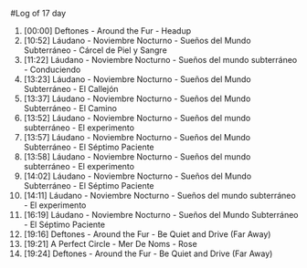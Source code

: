 #Log of 17 day

1. [00:00] Deftones - Around the Fur - Headup
1. [10:52] Láudano - Noviembre Nocturno - Sueños del Mundo Subterráneo - Cárcel de Piel y Sangre
1. [11:22] Láudano - Noviembre Nocturno - Sueños del mundo subterráneo - Conduciendo
1. [13:23] Láudano - Noviembre Nocturno - Sueños del Mundo Subterráneo - El Callejón
1. [13:37] Láudano - Noviembre Nocturno - Sueños del Mundo Subterráneo - El Camino
1. [13:52] Láudano - Noviembre Nocturno - Sueños del mundo subterráneo - El experimento
1. [13:57] Láudano - Noviembre Nocturno - Sueños del Mundo Subterráneo - El Séptimo Paciente
1. [13:58] Láudano - Noviembre Nocturno - Sueños del mundo subterráneo - El experimento
1. [14:02] Láudano - Noviembre Nocturno - Sueños del Mundo Subterráneo - El Séptimo Paciente
1. [14:11] Láudano - Noviembre Nocturno - Sueños del mundo subterráneo - El experimento
1. [16:19] Láudano - Noviembre Nocturno - Sueños del Mundo Subterráneo - El Séptimo Paciente
1. [19:16] Deftones - Around the Fur - Be Quiet and Drive (Far Away)
1. [19:21] A Perfect Circle - Mer De Noms - Rose
1. [19:24] Deftones - Around the Fur - Be Quiet and Drive (Far Away)
